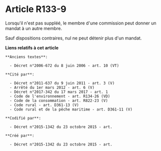# Article R133-9

Lorsqu'il n'est pas suppléé, le membre d'une commission peut donner un mandat à un autre membre.

Sauf dispositions contraires, nul ne peut détenir plus d'un mandat.

**Liens relatifs à cet article**

	**Anciens textes**:

	  - Décret n°2006-672 du 8 juin 2006 - art. 10 (VT)

	**Cité par**:

	  - Décret n°2011-637 du 9 juin 2011 - art. 3 (V)
	  - Arrêté du 1er mars 2012 - art. 6 (V)
	  - Décret n°2017-342 du 17 mars 2017 - art. 1
	  - Code de l'environnement - art. R134-26 (VD)
	  - Code de la consommation - art. R822-23 (V)
	  - Code rural - art. D361-13 (V)
	  - Code rural et de la pêche maritime - art. D361-11 (V)

	**Codifié par**:

	  - Décret n°2015-1342 du 23 octobre 2015 - art.

	**Créé par**:

	  - Décret n°2015-1342 du 23 octobre 2015 - art.
